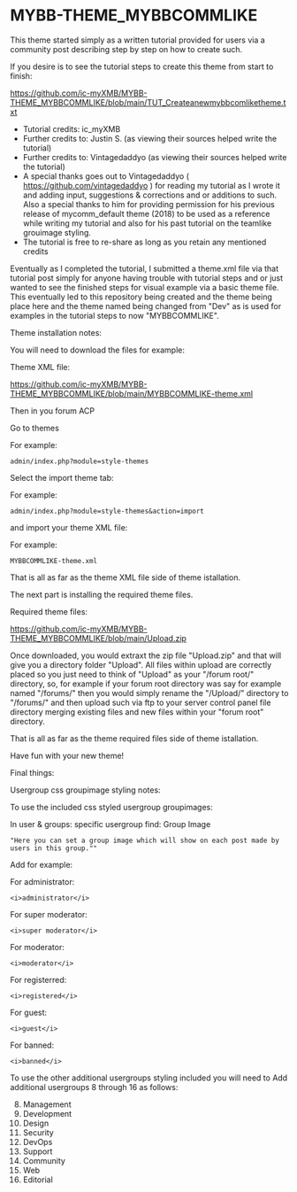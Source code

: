 # MYBB-THEME_MYBBCOMMLIKE


This theme started simply as a written tutorial provided for users via a community post describing step by step on how to create such.


If you desire is to see the tutorial steps to create this theme from start to finish:

https://github.com/ic-myXMB/MYBB-THEME_MYBBCOMMLIKE/blob/main/TUT_Createanewmybbcomliketheme.txt

* Tutorial credits: ic_myXMB 
* Further credits to: Justin S. (as viewing their sources helped write the tutorial)
* Further credits to: Vintagedaddyo (as viewing their sources helped write the tutorial)
* A special thanks goes out to Vintagedaddyo ( https://github.com/vintagedaddyo ) for reading my tutorial as I wrote it and adding input, suggestions & corrections and or additions to such. Also a special thanks to him for providing permission for his previous release of mycomm_default theme (2018) to be used as a reference while writing my tutorial and also for his past tutorial on the teamlike grouimage styling.
* The tutorial is free to re-share as long as you retain any mentioned credits

Eventually as I completed the tutorial, I submitted a theme.xml file via that tutorial post simply for anyone having trouble with tutorial steps and or just wanted to see the finished steps for visual example via a basic theme file. This eventually led to this repository being created and the theme being place here and the theme named being changed from "Dev" as is used for examples in the tutorial steps to now "MYBBCOMMLIKE".


Theme installation notes:

You  will need to download the files for example:


Theme XML file:

https://github.com/ic-myXMB/MYBB-THEME_MYBBCOMMLIKE/blob/main/MYBBCOMMLIKE-theme.xml


Then in you forum ACP 

Go to themes

For example:

    admin/index.php?module=style-themes

Select the import theme tab:

For example:

    admin/index.php?module=style-themes&action=import

and import your theme XML file:

For example:

    MYBBCOMMLIKE-theme.xml


That is all as far as the theme XML file side of theme istallation.



The next part is installing the required theme files.


Required theme files:

https://github.com/ic-myXMB/MYBB-THEME_MYBBCOMMLIKE/blob/main/Upload.zip

Once downloaded, you would extraxt the zip file "Upload.zip" and that will give you a directory folder "Upload". All files within upload are correctly placed so you just need to think of "Upload" as your "/forum root/" directory, so, for example if your forum root directory was say for example named "/forums/" then you would  simply rename the "/Upload/" directory to "/forums/" and then upload such via ftp to your server control panel file directory merging existing files and new files within your "forum root" directory.


That is all as far as the theme required files side of theme istallation.


Have fun with your new theme!


Final things:


Usergroup css groupimage styling notes:

To use the included css styled usergroup groupimages:

In user & groups: specific usergroup find: Group Image

    "Here you can set a group image which will show on each post made by users in this group."" 


Add for example:

For administrator:

    <i>administrator</i>

For super moderator:

    <i>super moderator</i>

For moderator:

    <i>moderator</i>

For registerred:

    <i>registered</i>

For guest:

    <i>guest</i>

For banned:

    <i>banned</i>


To use the other additional usergroups styling included you will need to Add additional usergroups 8 through 16 as follows:

8) Management
9) Development
10) Design
11) Security
12) DevOps
13) Support
14) Community
15) Web
16) Editorial
